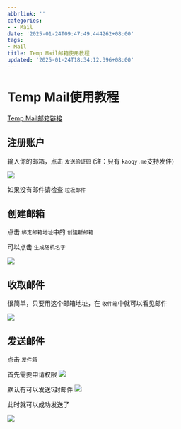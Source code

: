 ```yaml
---
abbrlink: ''
categories:
- - Mail
date: '2025-01-24T09:47:49.444262+08:00'
tags:
- Mail
title: Temp Mail邮箱使用教程
updated: '2025-01-24T18:34:12.396+08:00'
---
```

# Temp Mail使用教程

[Temp Mail邮箱链接](https://mail.kaoqy.me)

## 注册账户

输入你的邮箱，点击 `发送验证码` (注：只有 `kaoqy.me`支持发件)

![](https://kaocdn.us.kg/image/25/1/IMG_5267.jpeg)

如果没有邮件请检查 `垃圾邮件`

## 创建邮箱

点击 `绑定邮箱地址`中的 `创建新邮箱`

可以点击 `生成随机名字`

![](https://kaocdn.us.kg/image/25/1/IMG_5269.jpeg)

## 收取邮件

很简单，只要用这个邮箱地址，在 `收件箱`中就可以看见邮件

![](https://kaocdn.us.kg/image/25/1/IMG_5271.jpeg)

## 发送邮件

点击 `发件箱`

首先需要申请权限
![](https://kaocdn.us.kg/image/25/1/IMG_5273.jpeg)

默认有可以发送5封邮件
![](https://kaocdn.us.kg/image/25/1/IMG_5274.jpeg)

此时就可以成功发送了

![](https://kaocdn.us.kg/image/25/1/IMG_5275.jpeg)
